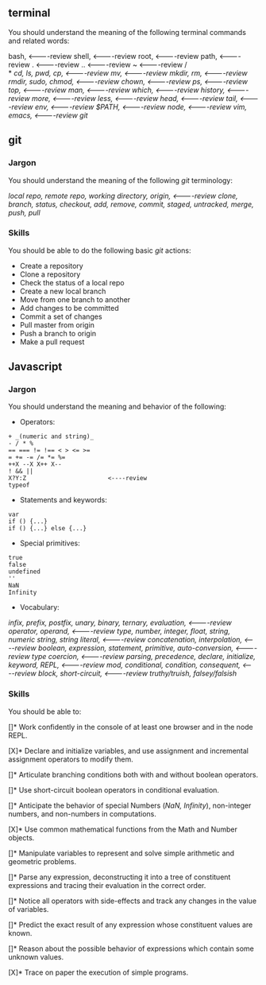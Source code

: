 ## terminal

You should understand the meaning of the following terminal commands and related words:

bash, 						<----review
shell, 						<----review
root, 						<----review
path,						<----review
.  							<----review
..  						<----review
~   						<----review
/  
*
_cd, 
ls, 
pwd, 
cp, 						<----review
mv, 						<----review
mkdir, 
rm, 						<----review
rmdir,
sudo, 
chmod, 						<----review
chown, 						<----review
ps, 						<----review
top, 						<----review
man, 						<----review
which,						<----review
history, 					<----review
more, 						<----review
less, 						<----review
head, 						<----review
tail, 						<----review
env, 						<----review
$PATH,						<----review
node, 						<----review
vim, 
emacs, 						<----review
git_


## git

### Jargon

You should understand the meaning of the following _git_ terminology:

_local repo, 
remote repo, 
working directory,
origin, 						<----review
clone, 
branch, 
status,
checkout, 
add, 
remove, 
commit, 
staged, 
untracked,
merge, 
push, 
pull_


### Skills

You should be able to do the following basic _git_ actions:

* Create a repository
* Clone a repository
* Check the status of a local repo
* Create a new local branch
* Move from one branch to another
* Add changes to be committed
* Commit a set of changes
* Pull master from origin
* Push a branch to origin
* Make a pull request

## Javascript

### Jargon

You should understand the meaning and behavior of the following:

* Operators:

```
+ _(numeric and string)_
- / * %
== === != !== < > <= >=
= += -= /= *= %=
++X --X X++ X--
! && ||
X?Y:Z						<----review
typeof
```

* Statements and keywords:

```
var
if () {...}
if () {...} else {...}
```

* Special primitives:

```
true
false
undefined
''
NaN
Infinity
```

* Vocabulary:

_infix, 
prefix, 
postfix, 
unary, 
binary, 
ternary,
evaluation, 						<----review
operator, 
operand, 							<----review
type,
number, 
integer, 
float, 
string, 
numeric string,
string literal, 					<----review
concatenation, 
interpolation,						<----review
boolean, 
expression, 
statement, 
primitive,
auto-conversion, 					<----review
type coercion, 						<----review
parsing, 
precedence,
declare, 
initialize, 
keyword, 
REPL, 								<----review
mod,
conditional, 
condition, 
consequent, 						<----review
block, 
short-circuit, 						<----review
truthy/truish, 
falsey/falsish_

### Skills
You should be able to:

[]* Work confidently in the console of at least one browser and in the node REPL.

[X]* Declare and initialize variables, and use assignment and incremental assignment operators to modify them.

[]* Articulate branching conditions both with and without boolean operators.

[]* Use short-circuit boolean operators in conditional evaluation.

[]* Anticipate the behavior of special Numbers (_NaN, Infinity_), non-integer numbers, and non-numbers in computations.

[X]* Use common mathematical functions from the Math and Number objects.

[]* Manipulate variables to represent and solve simple arithmetic and geometric problems.

[]* Parse any expression, deconstructing it into a tree of constituent expressions and tracing their evaluation in the correct order.

[]* Notice all operators with side-effects and track any changes in the value of variables.

[]* Predict the exact result of any expression whose constituent values are known.

[]* Reason about the possible behavior of expressions which contain some unknown values.

[X]* Trace on paper the execution of simple programs.

